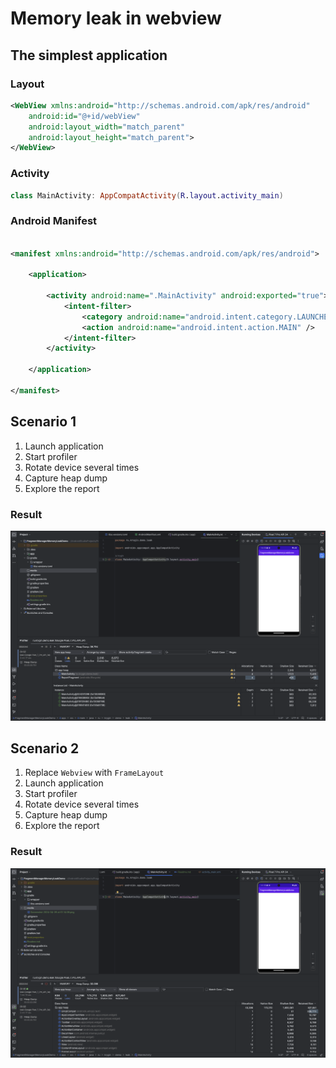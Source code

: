 # Memory leak in webview

## The simplest application

### Layout
```xml
<WebView xmlns:android="http://schemas.android.com/apk/res/android"
    android:id="@+id/webView"
    android:layout_width="match_parent"
    android:layout_height="match_parent">
</WebView>
```

### Activity
```kotlin
class MainActivity: AppCompatActivity(R.layout.activity_main)
```

### Android Manifest

```xml

<manifest xmlns:android="http://schemas.android.com/apk/res/android">

    <application>

        <activity android:name=".MainActivity" android:exported="true">
            <intent-filter>
                <category android:name="android.intent.category.LAUNCHER" />
                <action android:name="android.intent.action.MAIN" />
            </intent-filter>
        </activity>

    </application>

</manifest>
```

## Scenario 1
1. Launch application
2. Start profiler
3. Rotate device several times
4. Capture heap dump
5. Explore the report

### Result
![WebView](media/memory_heap_web_view.png)

## Scenario 2
1. Replace `Webview` with `FrameLayout`
2. Launch application
3. Start profiler
4. Rotate device several times
5. Capture heap dump
6. Explore the report

### Result
![FrameLayout](media/memory_heap_frame_layout.png)

